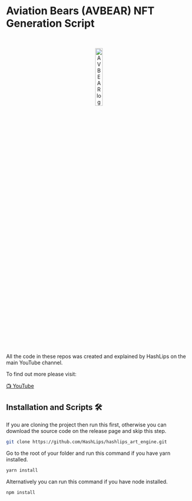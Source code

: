 # Aviation Bears (AVBEAR) NFT Generation Script

<br/>
<p align="center">
    <a href="https://rinkeby.etherscan.io/token/0x2ed40df8a93b0e3748fcccc1b5ad5b0c410febcb" target="_blank">
        <img width="20%" src="https://github.com/angelina-tsuboi/AVBEAR_Generation/blob/master/logo.png" alt="AVBEAR logo">
    </a>
</p>
<br/>

All the code in these repos was created and explained by HashLips on the main YouTube channel.

To find out more please visit:

[📺 YouTube](https://www.youtube.com/channel/UC1LV4_VQGBJHTJjEWUmy8nA)


## Installation and Scripts 🛠️

If you are cloning the project then run this first, otherwise you can download the source code on the release page and skip this step.

```sh
git clone https://github.com/HashLips/hashlips_art_engine.git
```

Go to the root of your folder and run this command if you have yarn installed.

```sh
yarn install
```

Alternatively you can run this command if you have node installed.

```sh
npm install
```
